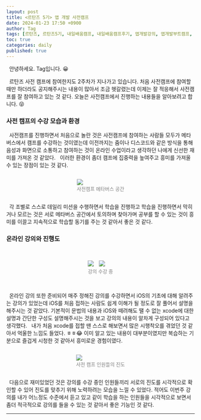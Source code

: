```yaml
---
layout: post
title: <르탄즈 5기> 앱 개발 사전캠프
date: 2024-01-23 17:50 +0900
author: Tag
tags: [르탄즈, 르탄즈5기, 내일배움캠프, 내일배움캠프후기, 앱개발강의, 앱개발부트캠프, 내일배움캠프사전캠프]
toc: true
categories: daily
published: true
---
```


&nbsp; 안녕하세요. Tag입니다. 😀

&nbsp; 르탄즈 사전 캠프에 참여한지도 2주차가 지나가고 있습니다. 처음 사전캠프에 참여할때만 하더라도 공지해주시는 내용이 많아서 조금 헷갈렸는데 이제는 잘 적응해서 사전캠프를 잘 참여하고 있는 것 같다. 오늘은 사전캠프에서 진행하는 내용들을 알아보려고 합니다. 😝

### 사전 캠프의 수강 모습과 환경

&nbsp; 사전캠프를 진행하면서 처음으로 놀란 것은 사전캠프에 참여하는 사람들 모두가 메타버스에서 캠프를 수강하는 것이였는데 이전까지는 줌이나 디스코드와 같은 방식을 통해 음성과 화면으로 소통하고 참여하는 것이 온라인 수업이라고 생각하던 나에게 신선한 재미를 가져온 것 같았다.
&nbsp; 이러한 환경이 좀더 캠프에 집중력을 높여주고 흥미를 가져올 수 있는 장점이 있는 것 같다.

<div style="display: flex; justify-content: center; align-items: center;">
    <figure>
        <img src="https://onedrive.live.com/embed?resid=1C2ED43779C10D71%21360&authkey=%21AE4icRM_BFn2eZU&width=2940&height=1665" width="max" height="max" style="margin-right: 10px;">
        <figcaption style="text-align: center;"><font size="2em" color="gray"> 사전캠프 메타버스 공간 </font></figcaption>
    </figure>
</div>

&nbsp; 각 조별로 스스로 데일리 미션을 수행하면서 학습을 진행하고 학습을 진행하면서 막히거나 모르는 것은 서로 메타버스 공간에서 토의하며 찾아가며 공부를 할 수 있는 것이 흥미를 이끌고 지속적으로 학습할 동기를 주는 것 같아서 좋은 것 같다.

### 온라인 강의와 진행도
<br>

<div style="display: flex; justify-content: center; align-items: center;">
    <figure>
        <img src="https://onedrive.live.com/embed?resid=1C2ED43779C10D71%21358&authkey=%21AHgmy5kr8eN9DnA&width=1920&height=967" width="max" height="max" style="margin-right: 10px;">
        <img src="https://onedrive.live.com/embed?resid=1C2ED43779C10D71%21359&authkey=%21ADpS7wGQL3pr9bE&width=1920&height=967" width="max" height="max" style="margin-right: 10px;">
        <figcaption style="text-align: center;"><font size="2em" color="gray"> 강의 수강 중 </font></figcaption>
    </figure>        
</div>

<br>

&nbsp; 온라인 강의 또한 준비되어 매주 정해진 강의를 수강하면서 iOS의 기초에 대해 알려주는 강의가 있었는데 iOS를 처음 접하는 사람도 쉽게 이해가 될 정도로 잘 풀어서 설명을 해주시는 것 같았다. 기본적이 문법의 내용과 iOS와 떼려해도 땔 수 없는 xcode에 대한 설명과 간단한 구성도 설명해주시는 것을 보고 강의의 내용이 알차게 구성되어 있다고 생각했다.
&nbsp; 내가 처음 xcode를 접할 땐 스스로 해보면서 많은 시행착오를 겪었던 것 같아서 억울한 느낌도 들었다. ㅎㅎ😂 이미 알고 있는 내용이 대부분이였지만 복습하는 기분으로 즐겁게 시청한 것 같아서 흥미로운 경험이였다.

<div style="display: flex; justify-content: center; align-items: center;">
    <figure>
        <img src="https://onedrive.live.com/embed?resid=1C2ED43779C10D71%21361&authkey=%21ANDVAWkvAdeOWkI&width=1920&height=966" width="max" height="max" style="margin-right: 10px;">
        <figcaption style="text-align: center;"><font size="2em" color="gray"> 사전 캠프 인원들의 진도 </font></figcaption>
    </figure>
</div>

&nbsp; 다음으로 재미있었던 것은 강의를 수강 중인 인원들끼리 서로의 진도를 시각적으로 확인할 수 있어 진도를 맞추기 위해 노력하려는 모습을 느낄 수 있었다. 적어도 이번주 강의를 내가 어느정도 수준에서 듣고 있고 같이 학습을 하는 인원들을 시각적으로 보면서 좀더 적극적으로 강의를 들을 수 있는 것 같아서 좋은 기능인 것 같다.

-----
